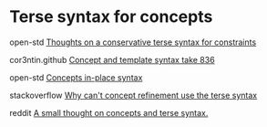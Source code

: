 # Terse syntax for concepts



open-std [Thoughts on a conservative terse syntax for constraints](https://www.open-std.org/jtc1/sc22/wg21/docs/papers/2018/p1142r0.html)

cor3ntin.github [Concept and template syntax take 836](https://cor3ntin.github.io/posts/template_syntax/)

open-std [Concepts in-place syntax](https://www.open-std.org/jtc1/sc22/wg21/docs/papers/2018/p0745r0.pdf)

stackoverflow [Why can't concept refinement use the terse syntax](https://stackoverflow.com/questions/53684991/why-cant-concept-refinement-use-the-terse-syntax)

reddit [A small thought on concepts and terse syntax.](https://www.reddit.com/r/cpp/comments/4c8mg1/a_small_thought_on_concepts_and_terse_syntax/?onboarding_redirect=%2Fr%2Fcpp%2Fcomments%2F4c8mg1%2Fa_small_thought_on_concepts_and_terse_syntax%2F)